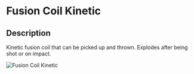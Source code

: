 # Fusion Coil Kinetic

## Description

Kinetic fusion coil that can be picked up and thrown. Explodes after being shot or on impact.

![Fusion Coil Kinetic](../../../.gitbook/assets/images/objects/gameplay/sandbox/fusion-coil-kinetic.png)
